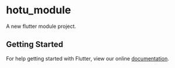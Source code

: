 # hotu_module

A new flutter module project.

## Getting Started

For help getting started with Flutter, view our online
[documentation](https://flutter.dev/).
